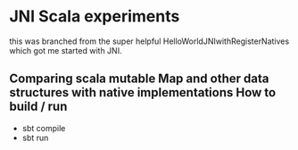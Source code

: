 JNI Scala experiments
=============
this was branched from the super helpful HelloWorldJNIwithRegisterNatives which got me started with JNI.

Comparing scala mutable Map and other data structures with native implementations
How to build / run
------------

* sbt compile
* sbt run



